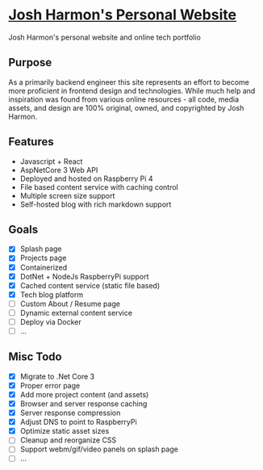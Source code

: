 # [Josh Harmon's Personal Website](http://joshharmon.site/)
Josh Harmon's personal website and online tech portfolio

  
## Purpose  
As a primarily backend engineer this site represents an effort to become more proficient in frontend design and technologies. While much help and inspiration was found from various online resources - all code, media assets, and design are 100% original, owned, and copyrighted by Josh Harmon.

## Features
 - Javascript + React 
 - AspNetCore 3 Web API
 - Deployed and hosted on Raspberry Pi 4
 - File based content service with caching control
 - Multiple screen size support
 - Self-hosted blog with rich markdown support 

## Goals

 - [x] Splash page
 - [x] Projects page
 - [x] Containerized 
 - [x] DotNet + NodeJs RaspberryPi support
 - [x] Cached content service (static file based)
 - [x] Tech blog platform
 - [ ] Custom About / Resume page
 - [ ] Dynamic external content service
 - [ ] Deploy via Docker 
 - [ ] ...

## Misc Todo

 - [x] Migrate to .Net Core 3
 - [x] Proper error page
 - [x] Add more project content (and assets)
 - [x] Browser and server response caching
 - [x] Server response compression
 - [x] Adjust DNS to point to RaspberryPi
 - [x] Optimize static asset sizes
 - [ ] Cleanup and reorganize CSS
 - [ ] Support webm/gif/video panels on splash page
 - [ ] ...
